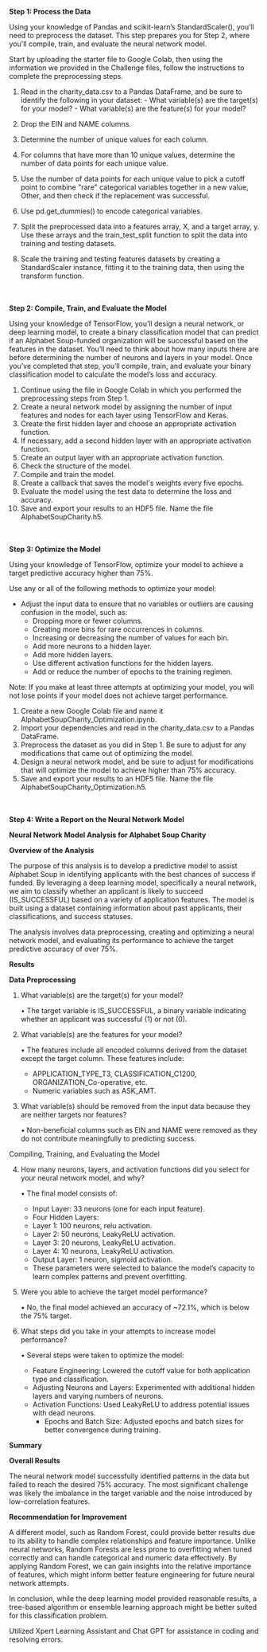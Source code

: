 **Step 1: Process the Data**

Using your knowledge of Pandas and scikit-learn’s StandardScaler(), you’ll need to preprocess the dataset. This step prepares you for Step 2, where you'll compile, train, and evaluate the neural network model.

Start by uploading the starter file to Google Colab, then using the information we provided in the Challenge files, follow the instructions to complete the preprocessing steps.
  1. Read in the charity_data.csv to a Pandas DataFrame, and be sure to identify the following in your dataset:
    - What variable(s) are the target(s) for your model?
    - What variable(s) are the feature(s) for your model?

  2. Drop the EIN and NAME columns.
  3. Determine the number of unique values for each column.
  4. For columns that have more than 10 unique values, determine the number of data points for each unique value.
  5. Use the number of data points for each unique value to pick a cutoff point to combine "rare" categorical variables together in a new value, Other, and then check if the replacement was successful.
  6. Use pd.get_dummies() to encode categorical variables.
  7. Split the preprocessed data into a features array, X, and a target array, y. Use these arrays and the train_test_split function to split the data into training and testing datasets.
  8. Scale the training and testing features datasets by creating a StandardScaler instance, fitting it to the training data, then using the transform function.

<br><br>
**Step 2: Compile, Train, and Evaluate the Model**

Using your knowledge of TensorFlow, you’ll design a neural network, or deep learning model, to create a binary classification model that can predict if an Alphabet Soup-funded organization will be successful based on the features in the dataset. You’ll need to think about how many inputs there are before determining the number of neurons and layers in your model. Once you’ve completed that step, you’ll compile, train, and evaluate your binary classification model to calculate the model’s loss and accuracy.
  1. Continue using the file in Google Colab in which you performed the preprocessing steps from Step 1.
  2. Create a neural network model by assigning the number of input features and nodes for each layer using TensorFlow and Keras.
  3. Create the first hidden layer and choose an appropriate activation function.
  4. If necessary, add a second hidden layer with an appropriate activation function.
  5. Create an output layer with an appropriate activation function.
  6. Check the structure of the model.
  7. Compile and train the model.
  8. Create a callback that saves the model's weights every five epochs.
  9. Evaluate the model using the test data to determine the loss and accuracy.
  10. Save and export your results to an HDF5 file. Name the file AlphabetSoupCharity.h5.

<br><br>
**Step 3: Optimize the Model**

Using your knowledge of TensorFlow, optimize your model to achieve a target predictive accuracy higher than 75%.

Use any or all of the following methods to optimize your model:
  - Adjust the input data to ensure that no variables or outliers are causing confusion in the model, such as:
      - Dropping more or fewer columns.
      - Creating more bins for rare occurrences in columns.
      - Increasing or decreasing the number of values for each bin.
      - Add more neurons to a hidden layer.
      - Add more hidden layers.
      - Use different activation functions for the hidden layers.
      - Add or reduce the number of epochs to the training regimen.
   
Note: If you make at least three attempts at optimizing your model, you will not lose points if your model does not achieve target performance.

  1. Create a new Google Colab file and name it AlphabetSoupCharity_Optimization.ipynb.
  2. Import your dependencies and read in the charity_data.csv to a Pandas DataFrame.
  3. Preprocess the dataset as you did in Step 1. Be sure to adjust for any modifications that came out of optimizing the model.
  4. Design a neural network model, and be sure to adjust for modifications that will optimize the model to achieve higher than 75% accuracy.
  5. Save and export your results to an HDF5 file. Name the file AlphabetSoupCharity_Optimization.h5.

<br><br>
**Step 4: Write a Report on the Neural Network Model**

**Neural Network Model Analysis for Alphabet Soup Charity**

**Overview of the Analysis**

The purpose of this analysis is to develop a predictive model to assist Alphabet Soup in identifying applicants with the best chances of success if funded. By leveraging a deep learning model, specifically a neural network, we aim to classify whether an applicant is likely to succeed (IS_SUCCESSFUL) based on a variety of application features. The model is built using a dataset containing information about past applicants, their classifications, and success statuses.

The analysis involves data preprocessing, creating and optimizing a neural network model, and evaluating its performance to achieve the target predictive accuracy of over 75%.

**Results**

**Data Preprocessing**

1. What variable(s) are the target(s) for your model?

	•	The target variable is IS_SUCCESSFUL, a binary variable indicating whether an applicant was successful (1) or not (0).

2. What variable(s) are the features for your model?

    •	The features include all encoded columns derived from the dataset except the target column. These features include:
  
	  -	APPLICATION_TYPE_T3, CLASSIFICATION_C1200, ORGANIZATION_Co-operative, etc.
	  -	Numeric variables such as ASK_AMT.

3. What variable(s) should be removed from the input data because they are neither targets nor features?

	•	Non-beneficial columns such as EIN and NAME were removed as they do not contribute meaningfully to predicting success.

Compiling, Training, and Evaluating the Model

4. How many neurons, layers, and activation functions did you select for your neural network model, and why?

	•	The final model consists of:

    - Input Layer: 33 neurons (one for each input feature).
    - Four Hidden Layers:
    - Layer 1: 100 neurons, relu activation.
    - Layer 2: 50 neurons, LeakyReLU activation.
    - Layer 3: 20 neurons, LeakyReLU activation.
    - Layer 4: 10 neurons, LeakyReLU activation.
    - Output Layer: 1 neuron, sigmoid activation.
    - These parameters were selected to balance the model’s capacity to learn complex patterns and prevent overfitting.

6. Were you able to achieve the target model performance?

	•	No, the final model achieved an accuracy of ~72.1%, which is below the 75% target.

7. What steps did you take in your attempts to increase model performance?

	•	Several steps were taken to optimize the model:

   - Feature Engineering: Lowered the cutoff value for both application type and classification.
   - Adjusting Neurons and Layers: Experimented with additional hidden layers and varying numbers of neurons.
   - Activation Functions: Used LeakyReLU to address potential issues with dead neurons.
	 - Epochs and Batch Size: Adjusted epochs and batch sizes for better convergence during training.
  
**Summary**

**Overall Results**

The neural network model successfully identified patterns in the data but failed to reach the desired 75% accuracy. The most significant challenge was likely the imbalance in the target variable and the noise introduced by low-correlation features.

**Recommendation for Improvement**

A different model, such as Random Forest, could provide better results due to its ability to handle complex relationships and feature importance. Unlike neural networks, Random Forests are less prone to overfitting when tuned correctly and can handle categorical and numeric data effectively. By applying Random Forest, we can gain insights into the relative importance of features, which might inform better feature engineering for future neural network attempts.

In conclusion, while the deep learning model provided reasonable results, a tree-based algorithm or ensemble learning approach might be better suited for this classification problem.

Utilized Xpert Learning Assistant and Chat GPT for assistance in coding and resolving errors.
